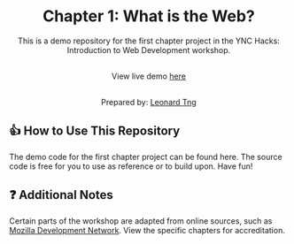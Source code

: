<h1 align="center">
  Chapter 1: What is the Web?
</h1>
<p align="center">
  This is a demo repository for the first chapter project in the YNC Hacks: Introduction to Web Development workshop.
</p>

<p align="center" style="margin: 30px 0;">
  View live demo <a href="http://introduction-to-web-development.s3-website-ap-southeast-1.amazonaws.com/" target="_blank" rel="noopener">
    here
  </a>
</p>

<p align="center">
  Prepared by: <a href="http://www.leonardtng.com/" target="_blank" rel="noopener">Leonard Tng</a>
</p>

## 👍 How to Use This Repository
The demo code for the first chapter project can be found here. The source code is free for you to use as reference or to build upon. Have fun!

## ❓ Additional Notes

Certain parts of the workshop are adapted from online sources, such as <a href="https://developer.mozilla.org/en-US/" target="_blank">Mozilla Development Network</a>. View the specific chapters for accreditation.

